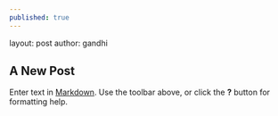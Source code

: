```yaml
---
published: true
---
```




layout: post
author: gandhi


## A New Post

Enter text in [Markdown](http://daringfireball.net/projects/markdown/). Use the toolbar above, or click the **?** button for formatting help.
